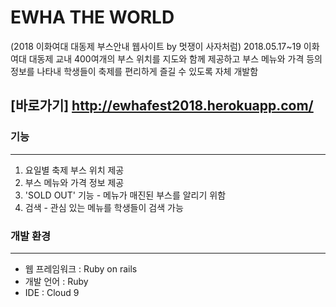 # EWHA THE WORLD

(2018 이화여대 대동제 부스안내 웹사이트 by  멋쟁이 사자처럼)
2018.05.17~19 이화여대 대동제 교내 400여개의 부스 위치를 지도와 함께 제공하고 부스 메뉴와 가격 등의 정보를 나타내
학생들이 축제를 편리하게 즐길 수 있도록 자체 개발함

[바로가기] http://ewhafest2018.herokuapp.com/
-----
### 기능
-----
1. 요일별 축제 부스 위치 제공
1. 부스 메뉴와 가격 정보 제공
1. 'SOLD OUT' 기능 - 메뉴가 매진된 부스를 알리기 위함
1. 검색 - 관심 있는 메뉴를 학생들이 검색 가능


### 개발 환경
-----
 * 웹 프레임워크 : Ruby on rails
 * 개발 언어 : Ruby
 * IDE : Cloud 9
